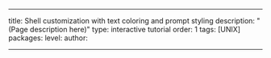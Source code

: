 ---

title: Shell customization with text coloring and prompt styling
description: "(Page description here)"
type: interactive tutorial
order: 1
tags: [UNIX]
packages: 
level: 
author: 

---
